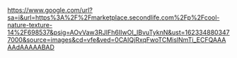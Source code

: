 https://www.google.com/url?sa=i&url=https%3A%2F%2Fmarketplace.secondlife.com%2Fp%2Fcool-nature-texture-14%2F698537&psig=AOvVaw3RJIFh6IIwOI_IBvuTyknN&ust=1623348803477000&source=images&cd=vfe&ved=0CAIQjRxqFwoTCMislNmTi_ECFQAAAAAdAAAAABAD
